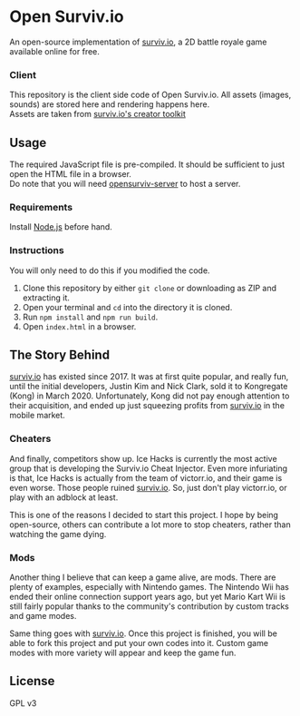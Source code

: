 # Open Surviv.io
An open-source implementation of [surviv.io](https://surviv.io), a 2D battle royale game available online for free.

### Client
This repository is the client side code of Open Surviv.io. All assets (images, sounds) are stored here and rendering happens here.  
Assets are taken from [surviv.io's creator toolkit](https://drive.google.com/drive/folders/1qhaDdNCsisBu_7gvMNmyn_zkG4kyAZix)

## Usage
The required JavaScript file is pre-compiled. It should be sufficient to just open the HTML file in a browser.  
Do note that you will need [opensurviv-server](https://github.com/North-West-Wind/opensurviv-server) to host a server.

### Requirements
Install [Node.js](https://nodejs.org) before hand.

### Instructions
You will only need to do this if you modified the code.

1. Clone this repository by either `git clone` or downloading as ZIP and extracting it.
2. Open your terminal and `cd` into the directory it is cloned.
3. Run `npm install` and `npm run build`.
4. Open `index.html` in a browser.

## The Story Behind
[surviv.io](https://surviv.io) has existed since 2017. It was at first quite popular, and really fun, until the initial developers, Justin Kim and Nick Clark, sold it to Kongregate (Kong) in March 2020. Unfortunately, Kong did not pay enough attention to their acquisition, and ended up just squeezing profits from [surviv.io](https://surviv.io) in the mobile market.

### Cheaters
And finally, competitors show up. Ice Hacks is currently the most active group that is developing the Surviv.io Cheat Injector. Even more infuriating is that, Ice Hacks is actually from the team of victorr.io, and their game is even worse. Those people ruined [surviv.io](https://surviv.io). So, just don't play victorr.io, or play with an adblock at least.

This is one of the reasons I decided to start this project. I hope by being open-source, others can contribute a lot more to stop cheaters, rather than watching the game dying.

### Mods
Another thing I believe that can keep a game alive, are mods. There are plenty of examples, especially with Nintendo games. The Nintendo Wii has ended their online connection support years ago, but yet Mario Kart Wii is still fairly popular thanks to the community's contribution by custom tracks and game modes.

Same thing goes with [surviv.io](https://surviv.io). Once this project is finished, you will be able to fork this project and put your own codes into it. Custom game modes with more variety will appear and keep the game fun.

## License
GPL v3
